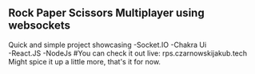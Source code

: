 ## Rock Paper Scissors Multiplayer using websockets
Quick and simple project showcasing 
-Socket.IO 
-Chakra Ui  
-React.JS
-NodeJs
#You can check it out live: rps.czarnowskijakub.tech
Might spice it up a little more, that's it for now.
